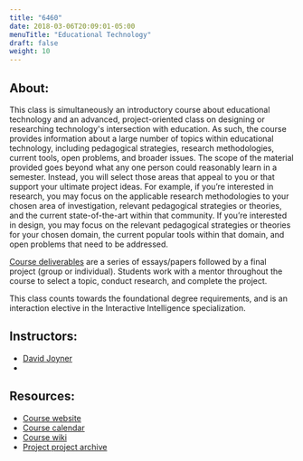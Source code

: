 ```yaml
---
title: "6460"
date: 2018-03-06T20:09:01-05:00
menuTitle: "Educational Technology"
draft: false
weight: 10
---
```


## About:

This class is simultaneously an introductory course about educational technology and an advanced, project-oriented class on designing or researching technology's intersection with education. As such, the course provides information about a large number of topics within educational technology, including pedagogical strategies, research methodologies, current tools, open problems, and broader issues. The scope of the material provided goes beyond what any one person could reasonably learn in a semester. Instead, you will select those areas that appeal to you or that support your ultimate project ideas. For example, if you’re interested in research, you may focus on the applicable research methodologies to your chosen area of investigation, relevant pedagogical strategies or theories, and the current state-of-the-art within that community.  If you’re interested in design, you may focus on the relevant pedagogical strategies or theories for your chosen domain, the current popular tools within that domain, and open problems that need to be addressed.

[Course deliverables](http://omscs6460.gatech.edu/spring-2018/) are a series of essays/papers followed by a final project (group or individual). Students work with a mentor throughout the course to select a topic, conduct research, and complete the project.

This class counts towards the foundational degree requirements, and is an interaction elective in the Interactive Intelligence specialization.


## Instructors:

- [David Joyner](http://www.davidjoyner.net/) 
- 

## Resources:

- [Course website](http://omscs6460.gatech.edu)
- [Course calendar](http://omscs6460.gatech.edu/spring-2018/full-calendar)
- [Course wiki](https://www.udacity.com/wiki/Educational_Technology)
- [Project project archive](http://omscs-edtech.com)
